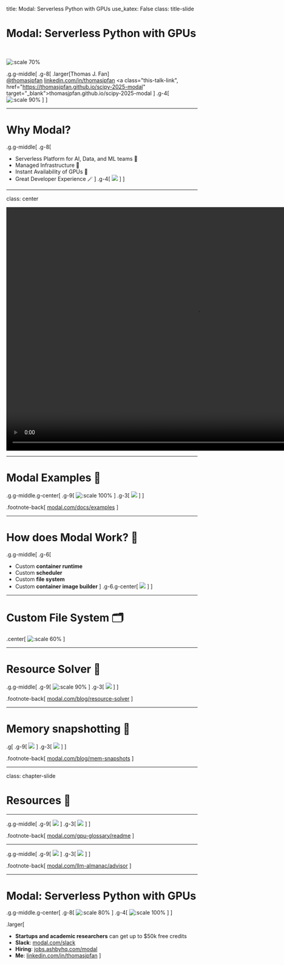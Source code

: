 title: Modal: Serverless Python with GPUs
use_katex: False
class: title-slide

# Modal: Serverless Python with GPUs
<br>

![:scale 70%](images/modal.png)

.g.g-middle[
.g-8[
.larger[Thomas J. Fan]<br>
<a href="https://www.github.com/thomasjpfan" target="_blank" class="title-link"><span class="icon icon-github right-margin"></span>@thomasjpfan</a>
<a href="https://linkedin.com/in/thomasjpfan" target="_blank" class="this-talk-link">linkedin.com/in/thomasjpfan</a>
<a class="this-talk-link", href="https://thomasjpfan.github.io/scipy-2025-modal" target="_blank">thomasjpfan.github.io/scipy-2025-modal</a>
]
.g-4[
![:scale 90%](images/qrcode.png)
]
]

---

# Why Modal?

.g.g-middle[
.g-8[
- Serverless Platform for AI, Data, and ML teams 🔮
- Managed Infrastructure 📖
- Instant Availability of GPUs 🚀
- Great Developer Experience 🪄
]
.g-4[
![](images/modal.png)
]
]

---

class: center

<video width="1000" height="640" controls>
    <source src="images/modal-example.mp4" type="video/mp4">
</video>

---

# Modal Examples 📖

.g.g-middle.g-center[
.g-9[
![:scale 100%](images/modal-docs.jpeg)
]
.g-3[
![](images/qr-examples.png)
]
]

.footnote-back[
[modal.com/docs/examples](https://modal.com/docs/examples)
]

---

# How does Modal Work? 🧠

.g.g-middle[
.g-6[
- Custom **container runtime**
- Custom **scheduler**
- Custom **file system**
- Custom **container image builder**
]
.g-6.g-center[
![](images/modal.png)
]
]

---

# Custom File System 🗂️

.center[
![:scale 60%](images/modal-filesystem.png)
]

---

# Resource Solver 🧮

.g.g-middle[
.g-9[
![:scale 90%](images/constraints.png)
]
.g-3[
![](images/qr-solver.png)
]
]

.footnote-back[
[modal.com/blog/resource-solver](https://modal.com/blog/resource-solver)
]

---

# Memory snapshotting 📸

.g[
.g-9[
![](images/snapshot.png)
]
.g-3[
![](images/qr-memory.png)
]
]

.footnote-back[
[modal.com/blog/mem-snapshots](https://modal.com/blog/mem-snapshots)
]

---

class: chapter-slide

# Resources 📖

---

.g.g-middle[
.g-9[
![](images/gpu-glossary.png)
]
.g-3[
![](images/qr-gpu.png)
]
]

.footnote-back[
[modal.com/gpu-glossary/readme](https://modal.com/gpu-glossary/readme)
]

---


.g.g-middle[
.g-9[
![](images/llm-almanac.jpeg)
]
.g-3[
![](images/qr-almanac.png)
]
]


.footnote-back[
[modal.com/llm-almanac/advisor](https://modal.com/llm-almanac/advisor)
]

---

# Modal: Serverless Python with GPUs

.g.g-middle.g-center[
.g-8[
![:scale 80%](images/modal.png)
]
.g-4[
![:scale 100%](images/qrcode.png)
]
]

.larger[

- **Startups and academic researchers** can get up to $50k free credits
- **Slack**: [modal.com/slack](https://modal.com/slack)
- **Hiring**: [jobs.ashbyhq.com/modal](https://jobs.ashbyhq.com/modal)
- **Me**: [linkedin.com/in/thomasjpfan](https://linkedin.com/in/thomasjpfan)
]
